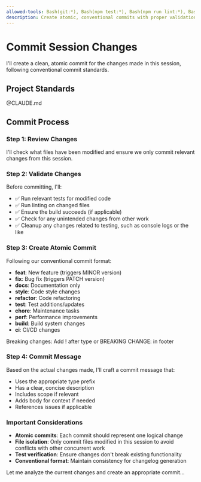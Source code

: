 ```yaml
---
allowed-tools: Bash(git:*), Bash(npm test:*), Bash(npm run lint:*), Bash(npm run build:*), Read
description: Create atomic, conventional commits with proper validation
---
```


# Commit Session Changes

I'll create a clean, atomic commit for the changes made in this session, following conventional commit standards.

## Project Standards
@CLAUDE.md

## Commit Process

### Step 1: Review Changes
I'll check what files have been modified and ensure we only commit relevant changes from this session.

### Step 2: Validate Changes
Before committing, I'll:
- ✅ Run relevant tests for modified code
- ✅ Run linting on changed files
- ✅ Ensure the build succeeds (if applicable)
- ✅ Check for any unintended changes from other work
- ✅ Cleanup any changes related to testing, such as console logs or the like

### Step 3: Create Atomic Commit
Following our conventional commit format:
- **feat**: New feature (triggers MINOR version)
- **fix**: Bug fix (triggers PATCH version)  
- **docs**: Documentation only
- **style**: Code style changes
- **refactor**: Code refactoring
- **test**: Test additions/updates
- **chore**: Maintenance tasks
- **perf**: Performance improvements
- **build**: Build system changes
- **ci**: CI/CD changes

Breaking changes: Add ! after type or BREAKING CHANGE: in footer

### Step 4: Commit Message
Based on the actual changes made, I'll craft a commit message that:
- Uses the appropriate type prefix
- Has a clear, concise description
- Includes scope if relevant
- Adds body for context if needed
- References issues if applicable

### Important Considerations
- **Atomic commits**: Each commit should represent one logical change
- **File isolation**: Only commit files modified in this session to avoid conflicts with other concurrent work
- **Test verification**: Ensure changes don't break existing functionality
- **Conventional format**: Maintain consistency for changelog generation

Let me analyze the current changes and create an appropriate commit...